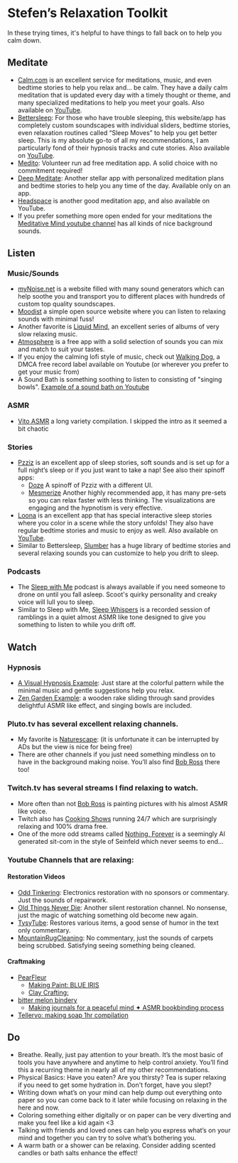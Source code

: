 ﻿# Stefen’s Relaxation Toolkit

In these trying times, it's helpful to have things to fall back on to help you calm down.

## Meditate

- [Calm.com](https://www.calm.com) is an excellent service for meditations, music, and even bedtime stories to help you relax and… be calm. They have a daily calm meditation that is updated every day with a timely thought or theme, and many specialized meditations to help you meet your goals. Also available on [YouTube](https://www.viewtube.io/user/calmdotcom).
- [Bettersleep](http://bettersleep.com/): For those who have trouble sleeping, this website/app has completely custom soundscapes with individual sliders, bedtime stories, even relaxation routines called “Sleep Moves” to help you get better sleep. This is my absolute go-to of all my recommendations, I am particularly fond of their hypnosis tracks and cute stories. Also available on [YouTube](https://www.viewtube.io/user/utopiansounds).
- [Medito](https://meditofoundation.org/medito-app): Volunteer run ad free meditation app. A solid choice with no commitment required!
- [Deep Meditate](https://deepmeditate.com): Another stellar app with personalized meditation plans and bedtime stories to help you any time of the day. Available only on an app.
- [Headspace](https://www.headspace.com) is another good meditation app, and also available on YouTube.
- If you prefer something more open ended for your meditations the [Meditative Mind youtube channel](https://www.viewtube.io/c/TheMeditativeMind) has all kinds of nice background sounds.

## Listen

### Music/Sounds

- [myNoise.net](http://mynoise.net/) is a website filled with many sound generators which can help soothe you and transport you to different places with hundreds of custom top quality soundscapes.
- [Moodist](https://moodist.app/) a simple open source website where you can listen to relaxing sounds with minimal fuss!
- Another favorite is [Liquid Mind](https://www.viewtube.io/channel/UCgogqJdyUFxNWjdD69kyE5Q), an excellent series of albums of very slow relaxing music.
- [Atmosphere](https://peakpocketstudios.com) is a free app with a solid selection of sounds you can mix and match to suit your tastes.
- If you enjoy the calming lofi style of music, check out [Walking Dog](https://www.viewtube.io/c/WalkingDogMusic), a DMCA free record label available on Youtube (or wherever you prefer to get your music from)
- A Sound Bath is something soothing to listen to consisting of "singing bowls". [Example of a sound bath on Youtube](https://www.viewtube.io/watch?v=-BlO514Iwvo&t=470s)

### ASMR
- [Vito ASMR](https://viewtube.io/watch?v=NkKyY3eqll0?t=223&si=DozQfevujQsbso4X) a long variety compilation. I skipped the intro as it seemed a bit chaotic

### Stories

- [Pzziz](https://pzizz.com) is an excellent app of sleep stories, soft sounds and is set up for a full night’s sleep or if you just want to take a nap! See also their spinoff apps:
  - [Doze](https://dozeapp.com/) A spinoff of Pzziz with a different UI.
  - [Mesmerize](https://www.mesmerizeapp.com/) Another highly recommended app, it has many pre-sets so you can relax faster with less thinking. The visualizations are engaging and the hypnotism is very effective.
- [Loona](https://loona.app) is an excellent app that has special interactive sleep stories where you color in a scene while the story unfolds! They also have regular bedtime stories and music to enjoy as well. Also available on [YouTube](https://www.viewtube.io/channel/UCvOwxjPkjT8TdGrEP3IsxzA).
- Similar to Bettersleep, [Slumber](https://slumber.fm) has a huge library of bedtime stories and several relaxing sounds you can customize to help you drift to sleep.

### Podcasts

- The [Sleep with Me](https://www.sleepwithmepodcast.com) podcast is always available if you need someone to drone on until you fall asleep. Scoot's quirky personality and creaky voice will lull you to sleep.
- Similar to Sleep with Me, [Sleep Whispers](https://sleepwhispers.com) is a recorded session of ramblings in a quiet almost ASMR like tone designed to give you something to listen to while you drift off.

## Watch

### Hypnosis
- [A Visual Hypnosis Example](https://www.viewtube.io/watch?v=it5WX2gxXP4): Just stare at the colorful pattern while the minimal music and gentle suggestions help you relax.
- [Zen Garden Example](https://www.viewtube.io/watch?v=wxflcCxqebU): a wooden rake sliding through sand provides delightful ASMR like effect, and singing bowls are included.

### Pluto.tv has several excellent relaxing channels.
- My favorite is [Naturescape](https://pluto.tv/live-tv/naturescape): (it is unfortunate it can be interrupted by ADs but the view is nice for being free)
- There are other channels if you just need something mindless on to have in the background making noise. You’ll also find [Bob Ross](https://pluto.tv/en/live-tv/the-bob-ross-channel) there too!

### Twitch.tv has several streams I find relaxing to watch.
- More often than not [Bob Ross](https://www.twitch.tv/bobross) is painting pictures with his almost ASMR like voice.
- Twitch also has [Cooking Shows](https://www.twitch.tv/hungry) running 24/7 which are surprisingly relaxing and 100% drama free.
- One of the more odd streams called [Nothing, Forever](https://www.twitch.tv/watchmeforever) is a seemingly AI generated sit-com in the style of Seinfeld which never seems to end...

### Youtube Channels that are relaxing:

#### Restoration Videos
- [Odd Tinkering](https://www.viewtube.io/@OddTinkering): Electronics restoration with no sponsors or commentary. Just the sounds of repairwork.
- [Old Things Never Die](https://www.viewtube.io/@OldThingsNeverDie-): Another silent restoration channel. No nonsense, just the magic of watching something old become new again.
- [TysyTube](https://www.viewtube.io/@TysyTube): Restores various items, a good sense of humor in the text only commentary.
- [MountainRugCleaning](https://www.viewtube.io/@MountainRugCleaning): No commentary, just the sounds of carpets being scrubbed. Satisfying seeing something being cleaned.

#### Craftmaking
- [PearFleur](https://www.viewtube.io/@PearFleur)
  - [Making Paint: BLUE IRIS](https://www.viewtube.io/watch?v=aCKtkvFvXa8)
  - [Clay Crafting:](https://www.viewtube.io/watch?v=5CZMI__cL_A)
- [bitter melon bindery](https://www.viewtube.io/@bittermelonbindery)
  - [Making journals for a peaceful mind ✦ ASMR bookbinding process](https://viewtube.io/watch?v=f8lwRyhKaBM?si=mOnOcTOmube07tNJ)
- [Tellervo: making soap 1hr compilation](https://www.viewtube.io/watch?v=qOly3ET6HkU)

## Do

- Breathe. Really, just pay attention to your breath. It’s the most basic of tools you have anywhere and anytime to help control anxiety. You’ll find this a recurring theme in nearly all of my other recommendations.
- Physical Basics: Have you eaten? Are you thirsty? Tea is super relaxing if you need to get some hydration in. Don't forget, have you slept?
- Writing down what’s on your mind can help dump out everything onto paper so you can come back to it later while focusing on relaxing in the here and now.
- Coloring something either digitally or on paper can be very diverting and make you feel like a kid again <3
- Talking with friends and loved ones can help you express what’s on your mind and together you can try to solve what’s bothering you.
- A warm bath or a shower can be relaxing. Consider adding scented candles or bath salts enhance the effect!
